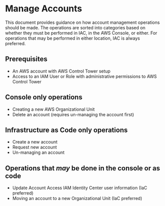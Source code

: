 # Manage Accounts

This document provides guidance on how account management operations should be made. The operations are sorted into categories based on whether they must be performed in IAC, in the AWS Console, or either. For operations that may be performed in either location, IAC is always preferred.

## Prerequisites

- An AWS account with AWS Control Tower setup
- Access to an IAM User or Role with administrative permissions to AWS Control Tower

## Console only operations

- Creating a new AWS Organizational Unit
- Delete an account (requires un-managing the account first)

## Infrastructure as Code only operations

- Create a new account
- Request new account
- Un-managing an account

## Operations that _may_ be done in the console or as code

- Update Account Access IAM Identity Center user information (IaC preferred)
- Moving an account to a new Organizational Unit (IaC preferred)
